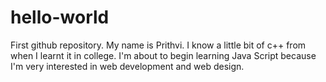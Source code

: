 # hello-world
First github repository.
My name is Prithvi. I know a little bit of c++ from when I learnt it in college. I'm about to begin learning Java Script because I'm very interested in web development and web design. 
